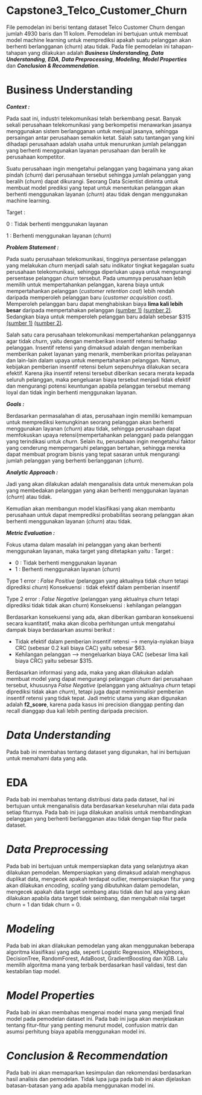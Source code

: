 # Capstone3_Telco_Customer_Churn
File pemodelan ini berisi tentang dataset Telco Customer Churn dengan jumlah 4930 baris dan 11 kolom. Pemodelan ini bertujuan untuk membuat model machine learning untuk memprediksi apakah suatu pelanggan akan berhenti berlangganan (churn) atau tidak. Pada file pemodelan ini tahapan-tahapan yang dilakukan adalah **_Business Understanding_**, _**Data Understanding**_, _**EDA**_, _**Data Preprocessing**_, _**Modeling**_, _**Model Properties**_ dan _**Conclusion & Recommendation**_.

# Business Understanding
***Context :***

Pada saat ini, industri telekomunikasi telah berkembang pesat. Banyak sekali perusahaan telekomunikasi yang berkompetisi menawarkan jasanya menggunakan sistem berlangganan untuk menjual jasanya, sehingga persaingan antar perusahaan semakin ketat. Salah satu tantangan yang kini dihadapi perusahaan adalah usaha untuk menurunkan jumlah pelanggan yang berhenti menggunakan layanan perusahaan dan beralih ke perusahaan kompetitor.

Suatu perusahaan ingin mengetahui pelanggan yang bagaimana yang akan pindah (*churn*) dari perusahaan tersebut sehingga jumlah pelanggan yang beralih (*churn*) dapat dikurangi. Seorang Data Scientist diminta untuk membuat model prediksi yang tepat untuk menentukan pelanggan akan berhenti menggunakan layanan (*churn*) atau tidak dengan menggunakan machine learning. 

Target :

0 : Tidak berhenti menggunakan layanan

1 : Berhenti menggunakan layanan (*churn*)

***Problem Statement :***

Pada suatu perusahaan telekomunikasi, tingginya persentase pelanggan yang melakukan *churn* menjadi salah satu indikator tingkat kegagalan suatu perusahaan telekomunikasi, sehingga diperlukan upaya untuk mengurangi persentase pelanggan *churn* tersebut. Pada umumnya perusahaan lebih memilih untuk mempertahankan pelanggan, karena biaya untuk mempertahankan pelanggan (*customer retention cost*) lebih rendah daripada memperoleh pelanggan baru (*customer acquisition cost*). Memperoleh pelanggan baru  dapat menghabiskan biaya **lima kali lebih besar** daripada mempertahakan pelanggan [(sumber 1)](https://www.optimove.com/resources/learning-center/customer-acquisition-vs-retention-costs) [(sumber 2)](https://www.linkedin.com/pulse/customer-retention-vs-acquisition-which-one-choose-myfundbox/). Sedangkan biaya untuk memperoleh pelanggan baru adalah sebesar $315 [(sumber 1)](https://salesworks.asia/media-centre/blog/customer-acquisition-cost-in-southeast-asia-whats-a-good-benchmark/) [(sumber 2)](https://startuptalky.com/cac-by-industry/).

Salah satu cara perusahaan telekomunikasi mempertahankan pelanggannya agar tidak *churn*, yaitu dengan memberikan insentif retensi terhadap pelanggan. Insentif retensi yang dimaksud adalah dengan memberikan memberikan paket layanan yang menarik, memberikan prioritas pelayanan dan lain-lain dalam upaya untuk mempertahankan pelanggan. Namun, kebijakan pemberian insentif retensi belum sepenuhnya dilakukan secara efektif. Karena jika insentif retensi tersebut diberikan secara merata kepada seluruh pelanggan, maka pengeluaran biaya tersebut menjadi tidak efektif dan mengurangi potensi keuntungan apabila pelanggan tersebut memang loyal dan tidak ingin berhenti menggunakan layanan.

***Goals :***

Berdasarkan permasalahan di atas, perusahaan ingin memiliki kemampuan untuk memprediksi kemungkinan seorang pelanggan akan berhenti menggunakan layanan (*churn*) atau tidak, sehingga perusahaan dapat memfokuskan upaya retensi(mempertahankan pelanggan) pada pelanggan yang terindikasi untuk *churn*.
Selain itu, perusahaan ingin mengetahui faktor yang cenderung memperngaruhi pelanggan bertahan, sehingga mereka dapat membuat program bisnis yang tepat sasaran untuk mengurangi jumlah pelanggan yang berhenti berlangganan (*churn*).

***Analytic Approach :***

Jadi yang akan dilakukan adalah menganalisis data untuk menemukan pola yang membedakan pelanggan yang akan berhenti menggunakan layanan (*churn*) atau tidak.

Kemudian akan membangun model klasifikasi yang akan membantu perusahaan untuk dapat memprediksi probabilitas seorang pelanggan akan berhenti menggunakan layanan (*churn*) atau tidak.

***Metric Evaluation :***

Fokus utama dalam masalah ini pelanggan yang akan berhenti menggunakan layanan, maka target yang ditetapkan yaitu :
Target :
- 0 : Tidak berhenti menggunakan layanan
- 1 : Berhenti menggunakan layanan (*churn*)

Type 1 error : *False Positive* (pelanggan yang aktualnya tidak *churn* tetapi diprediksi *churn*)
Konsekuensi : tidak efektif dalam pemberian insentif

Type 2 error : *False Negative* (pelanggan yang aktualnya *churn* tetapi diprediksi tidak tidak akan *churn*)
Konsekuensi : kehilangan pelanggan

Berdasarkan konsekuensi yang ada, akan diberikan gambaran konsekuensi secara kuantitatif, maka akan dicoba perhitungan untuk mengatahui dampak biaya berdasarkan asumsi berikut :
- Tidak efektif dalam pemberian insentif retensi --> menyia-nyiakan biaya CRC (sebesar 0.2 kali biaya CAC) yaitu sebesar $63.
- Kehilangan pelanggan --> mengeluarkan biaya CAC (sebesar lima kali biaya CRC) yaitu sebesar $315.

Berdasarkan informasi yang ada, maka yang akan dilakukan adalah membuat model yang dapat mengurangi pelanggan *churn* dari perusahaan tersebut, khususnya *False Negative* (pelanggan yang aktualnya *churn* tetapi diprediksi tidak akan *churn*), tetapi juga dapat meminimalisir pemberian insentif retensi yang tidak tepat. Jadi metric utama yang akan digunakan adalah **f2_score**, karena pada kasus ini precision dianggap penting dan recall dianggap dua kali lebih penting daripada precision.

# ***Data Understanding***
Pada bab ini membahas tentang dataset yang digunakan, hal ini bertujuan untuk memahami data yang ada.

# **EDA**
Pada bab ini membahas tentang distribusi data pada dataset, hal ini bertujuan untuk menganalisis data berdasarkan keseluruhan nilai data pada setiap fiturnya. Pada bab ini juga dilakukan analisis untuk membandingkan pelanggan yang berhenti berlangganan atau tidak dengan tiap fitur pada dataset.

# ***Data Preprocessing***
Pada bab ini bertujuan untuk mempersiapkan data yang selanjutnya akan dilakukan pemodelan. Mempersiapkan yang dimaksud adalah menghapus duplikat data, mengecek apakah terdapat outlier, mempersiapkan fitur yang akan dilakukan _encoding_, _scaling_ yang dibutuhkan dalam pemodelan, mengecek apakah data target seimbang atau tidak dan hal apa yang akan dilakukan apabila data target tidak seimbang, dan mengubah nilai target churn = 1 dan tidak churn = 0.

# _**Modeling**_
Pada bab ini akan dilakukan pemodelan yang akan menggunakan beberapa algoritma klasifikasi yang ada, seperti Logistic Regression, KNeighbors, DecisionTree, RandomForest, AdaBoost, GradientBoosting dan XGB. Lalu memilih algoritma mana yang terbaik berdasarkan hasil validasi, test dan kestabilan tiap model.

# _**Model Properties**_
Pada bab ini akan membahas mengenai model mana yang menjadi final model pada pemodelan dataset ini. Pada bab ini juga akan menjelaskan tentang fitur-fitur yang penting menurut model, confusion matrix dan asumsi perhitung biaya apabila menggunakan model ini.

# _**Conclusion & Recommendation**_
Pada bab ini akan memaparkan kesimpulan dan rekomendasi berdasarkan hasil analisis dan pemodelan. Tidak lupa juga pada bab ini akan dijelaskan batasan-batasan yang ada apabila menggunakan model ini.
